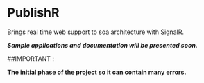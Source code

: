 PublishR
========

Brings real time web support to soa architecture with SignalR.

**_Sample applications and documentation will be presented soon._**

##IMPORTANT :

**The initial phase of the project so it can contain many errors.**
